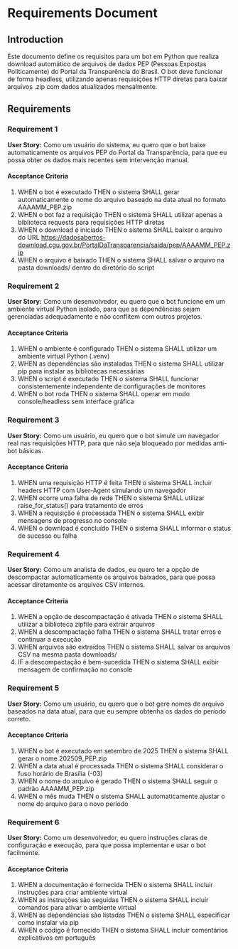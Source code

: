 # Requirements Document

## Introduction

Este documento define os requisitos para um bot em Python que realiza download automático de arquivos de dados PEP (Pessoas Expostas Politicamente) do Portal da Transparência do Brasil. O bot deve funcionar de forma headless, utilizando apenas requisições HTTP diretas para baixar arquivos .zip com dados atualizados mensalmente.

## Requirements

### Requirement 1

**User Story:** Como um usuário do sistema, eu quero que o bot baixe automaticamente os arquivos PEP do Portal da Transparência, para que eu possa obter os dados mais recentes sem intervenção manual.

#### Acceptance Criteria

1. WHEN o bot é executado THEN o sistema SHALL gerar automaticamente o nome do arquivo baseado na data atual no formato AAAAMM_PEP.zip
2. WHEN o bot faz a requisição THEN o sistema SHALL utilizar apenas a biblioteca requests para requisições HTTP diretas
3. WHEN o download é iniciado THEN o sistema SHALL baixar o arquivo do URL https://dadosabertos-download.cgu.gov.br/PortalDaTransparencia/saida/pep/AAAAMM_PEP.zip
4. WHEN o arquivo é baixado THEN o sistema SHALL salvar o arquivo na pasta downloads/ dentro do diretório do script

### Requirement 2

**User Story:** Como um desenvolvedor, eu quero que o bot funcione em um ambiente virtual Python isolado, para que as dependências sejam gerenciadas adequadamente e não conflitem com outros projetos.

#### Acceptance Criteria

1. WHEN o ambiente é configurado THEN o sistema SHALL utilizar um ambiente virtual Python (.venv)
2. WHEN as dependências são instaladas THEN o sistema SHALL utilizar pip para instalar as bibliotecas necessárias
3. WHEN o script é executado THEN o sistema SHALL funcionar consistentemente independente de configurações de monitores
4. WHEN o bot roda THEN o sistema SHALL operar em modo console/headless sem interface gráfica

### Requirement 3

**User Story:** Como um usuário, eu quero que o bot simule um navegador real nas requisições HTTP, para que não seja bloqueado por medidas anti-bot básicas.

#### Acceptance Criteria

1. WHEN uma requisição HTTP é feita THEN o sistema SHALL incluir headers HTTP com User-Agent simulando um navegador
2. WHEN ocorre uma falha de rede THEN o sistema SHALL utilizar raise_for_status() para tratamento de erros
3. WHEN a requisição é processada THEN o sistema SHALL exibir mensagens de progresso no console
4. WHEN o download é concluído THEN o sistema SHALL informar o status de sucesso ou falha

### Requirement 4

**User Story:** Como um analista de dados, eu quero ter a opção de descompactar automaticamente os arquivos baixados, para que possa acessar diretamente os arquivos CSV internos.

#### Acceptance Criteria

1. WHEN a opção de descompactação é ativada THEN o sistema SHALL utilizar a biblioteca zipfile para extrair arquivos
2. WHEN a descompactação falha THEN o sistema SHALL tratar erros e continuar a execução
3. WHEN arquivos são extraídos THEN o sistema SHALL salvar os arquivos CSV na mesma pasta downloads/
4. IF a descompactação é bem-sucedida THEN o sistema SHALL exibir mensagem de confirmação no console

### Requirement 5

**User Story:** Como um usuário, eu quero que o bot gere nomes de arquivo baseados na data atual, para que eu sempre obtenha os dados do período correto.

#### Acceptance Criteria

1. WHEN o bot é executado em setembro de 2025 THEN o sistema SHALL gerar o nome 202509_PEP.zip
2. WHEN a data atual é processada THEN o sistema SHALL considerar o fuso horário de Brasília (-03)
3. WHEN o nome do arquivo é gerado THEN o sistema SHALL seguir o padrão AAAAMM_PEP.zip
4. WHEN o mês muda THEN o sistema SHALL automaticamente ajustar o nome do arquivo para o novo período

### Requirement 6

**User Story:** Como um desenvolvedor, eu quero instruções claras de configuração e execução, para que possa implementar e usar o bot facilmente.

#### Acceptance Criteria

1. WHEN a documentação é fornecida THEN o sistema SHALL incluir instruções para criar ambiente virtual
2. WHEN as instruções são seguidas THEN o sistema SHALL incluir comandos para ativar o ambiente virtual
3. WHEN as dependências são listadas THEN o sistema SHALL especificar como instalar via pip
4. WHEN o código é fornecido THEN o sistema SHALL incluir comentários explicativos em português